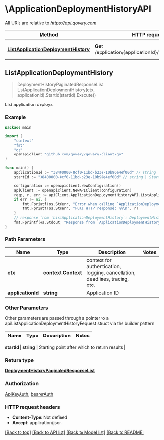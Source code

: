 # \ApplicationDeploymentHistoryAPI

All URIs are relative to *https://api.qovery.com*

Method | HTTP request | Description
------------- | ------------- | -------------
[**ListApplicationDeploymentHistory**](ApplicationDeploymentHistoryAPI.md#ListApplicationDeploymentHistory) | **Get** /application/{applicationId}/deploymentHistory | List application deploys



## ListApplicationDeploymentHistory

> DeploymentHistoryPaginatedResponseList ListApplicationDeploymentHistory(ctx, applicationId).StartId(startId).Execute()

List application deploys



### Example

```go
package main

import (
    "context"
    "fmt"
    "os"
    openapiclient "github.com/qovery/qovery-client-go"
)

func main() {
    applicationId := "38400000-8cf0-11bd-b23e-10b96e4ef00d" // string | Application ID
    startId := "38400000-8cf0-11bd-b23e-10b96e4ef00d" // string | Starting point after which to return results (optional)

    configuration := openapiclient.NewConfiguration()
    apiClient := openapiclient.NewAPIClient(configuration)
    resp, r, err := apiClient.ApplicationDeploymentHistoryAPI.ListApplicationDeploymentHistory(context.Background(), applicationId).StartId(startId).Execute()
    if err != nil {
        fmt.Fprintf(os.Stderr, "Error when calling `ApplicationDeploymentHistoryAPI.ListApplicationDeploymentHistory``: %v\n", err)
        fmt.Fprintf(os.Stderr, "Full HTTP response: %v\n", r)
    }
    // response from `ListApplicationDeploymentHistory`: DeploymentHistoryPaginatedResponseList
    fmt.Fprintf(os.Stdout, "Response from `ApplicationDeploymentHistoryAPI.ListApplicationDeploymentHistory`: %v\n", resp)
}
```

### Path Parameters


Name | Type | Description  | Notes
------------- | ------------- | ------------- | -------------
**ctx** | **context.Context** | context for authentication, logging, cancellation, deadlines, tracing, etc.
**applicationId** | **string** | Application ID | 

### Other Parameters

Other parameters are passed through a pointer to a apiListApplicationDeploymentHistoryRequest struct via the builder pattern


Name | Type | Description  | Notes
------------- | ------------- | ------------- | -------------

 **startId** | **string** | Starting point after which to return results | 

### Return type

[**DeploymentHistoryPaginatedResponseList**](DeploymentHistoryPaginatedResponseList.md)

### Authorization

[ApiKeyAuth](../README.md#ApiKeyAuth), [bearerAuth](../README.md#bearerAuth)

### HTTP request headers

- **Content-Type**: Not defined
- **Accept**: application/json

[[Back to top]](#) [[Back to API list]](../README.md#documentation-for-api-endpoints)
[[Back to Model list]](../README.md#documentation-for-models)
[[Back to README]](../README.md)

